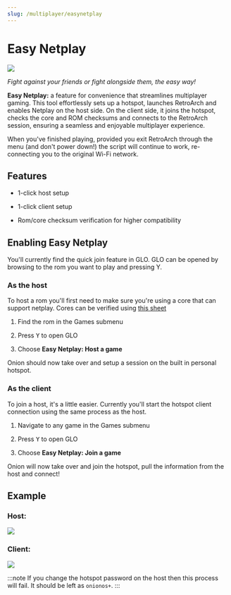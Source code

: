 ```yaml
---
slug: /multiplayer/easynetplay
---
```



# Easy Netplay


*![](https://github.com/OnionUI/Onion/assets/47260768/031e60fa-e6dd-4059-9982-3ec397a3d0cd)*

*Fight against your friends or fight alongside them, the easy way!*

**Easy Netplay:** a feature for convenience that streamlines multiplayer gaming. This tool effortlessly sets up a hotspot, launches RetroArch and enables Netplay on the host side. On the client side, it joins the hotspot, checks the core and ROM checksums and connects to the RetroArch session, ensuring a seamless and enjoyable multiplayer experience.

When you've finished playing, provided you exit RetroArch through the menu (and don't power down!) the script will continue to work, re-connecting you to the original Wi-Fi network. 


## Features

- 1-click host setup

- 1-click client setup

- Rom/core checksum verification for higher compatibility


## Enabling Easy Netplay

You'll currently find the quick join feature in GLO. GLO can be opened by browsing to the rom you want to play and pressing Y. 


### As the host

To host a rom you'll first need to make sure you're using a core that can support netplay. Cores can be verified using [this sheet](https://docs.google.com/spreadsheets/d/1y1esG3HcNagPG8cy-ulZK_mhhUb93pqG5_XEtRRgKQ4/edit#gid=0)

1. Find the rom in the Games submenu

2. Press <kbd>Y</kbd> to open GLO

3. Choose **Easy Netplay: Host a game**
 
Onion should now take over and setup a session on the built in personal hotspot.


### As the client

To join a host, it's a little easier. Currently you'll start the hotspot client connection using the same process as the host. 

1. Navigate to any game in the Games submenu

2. Press <kbd>Y</kbd> to open GLO

3. Choose **Easy Netplay: Join a game**
 
Onion will now take over and join the hotspot, pull the information from the host and connect! 


## Example

### Host: 

![](https://github.com/OnionUI/Onion/assets/47260768/e319297d-d65d-4060-9fa0-174d9c3b4516)

### Client:

![](https://github.com/OnionUI/Onion/assets/47260768/4d6bb983-e986-47b6-8810-17cd9e15f553)

:::note
If you change the hotspot password on the host then this process will fail. It should be left as `onionos+`.
:::
